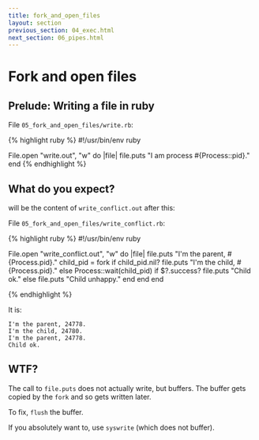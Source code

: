 ```yaml
---
title: fork_and_open_files
layout: section
previous_section: 04_exec.html
next_section: 06_pipes.html
---
```

# Fork and open files

## Prelude: Writing a file in ruby

File `05_fork_and_open_files/write.rb`:

{% highlight ruby %}
#!/usr/bin/env ruby

File.open "write.out", "w" do |file|
  file.puts "I am process #{Process::pid}."
end
{% endhighlight %}

## What do you expect?

will be the content of `write_conflict.out` after this:

File `05_fork_and_open_files/write_conflict.rb`:

{% highlight ruby %}
#!/usr/bin/env ruby

File.open "write_conflict.out", "w" do |file|
  file.puts "I'm the parent, #{Process.pid}."
  child_pid = fork
  if child_pid.nil?
    file.puts "I'm the child, #{Process.pid}."
  else
    Process::wait(child_pid)
    if $?.success?
      file.puts "Child ok."
    else
      file.puts "Child unhappy."
    end
  end
end

{% endhighlight %}

It is:

```
I'm the parent, 24778.
I'm the child, 24780.
I'm the parent, 24778.
Child ok.
```

## WTF?

The call to `file.puts` does not actually write, but buffers.
The buffer gets copied by the `fork` and so gets written later.

To fix, `flush` the buffer.

If you absolutely want to, use `syswrite` (which does not buffer).
